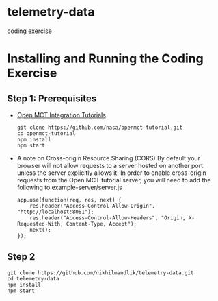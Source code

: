 # telemetry-data
 coding exercise

# Installing and Running the Coding Exercise

## Step 1: Prerequisites

* [Open MCT Integration Tutorials
](https://github.com/nasa/openmct-tutorial.git)
    ```
    git clone https://github.com/nasa/openmct-tutorial.git
    cd openmct-tutorial
    npm install
    npm start
    ```
* A note on Cross-origin Resource Sharing (CORS)
By default your browser will not allow requests to a server hosted on another port unless the server explicitly allows it. In order to enable cross-origin requests from the Open MCT tutorial server, you will need to add the following to ​example-server/server.js
    ```
    app.use(function(req, res, next) { 
        res.header("Access-Control-Allow-Origin", "http://localhost:8081");
        res.header("Access-Control-Allow-Headers", "Origin, X-Requested-With, Content-Type, Accept"); 
        next();
    });
    ```


## Step 2
```
git clone https://github.com/nikhilmandlik/telemetry-data.git
cd telemetry-data
npm install
npm start
```